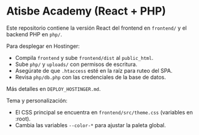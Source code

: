# Atisbe Academy (React + PHP)

Este repositorio contiene la versión React del frontend en `frontend/` y el backend PHP en `php/`.

Para desplegar en Hostinger:
- Compila `frontend` y sube `frontend/dist` al `public_html`.
- Sube `php/` y `uploads/` con permisos de escritura.
- Asegúrate de que `.htaccess` esté en la raíz para ruteo del SPA.
- Revisa `php/db.php` con las credenciales de la base de datos.

Más detalles en `DEPLOY_HOSTINGER.md`.

Tema y personalización:
- El CSS principal se encuentra en `frontend/src/theme.css` (variables en :root).
- Cambia las variables `--color-*` para ajustar la paleta global.
